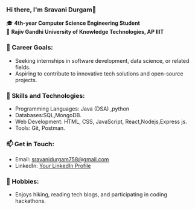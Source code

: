 <!--
**sravanidurgam/SravaniDurgam** is a ✨ _special_ ✨ repository because its `README.md` (this file) appears on your GitHub profile.

Here are some ideas to get you started:

- 🔭 I’m currently working on ...
- 🌱 I’m currently learning ...
- 👯 I’m looking to collaborate on ...
- 🤔 I’m looking for help with ...
- 💬 Ask me about ...
- 📫 How to reach me: ...
- 😄 Pronouns: ...
- ⚡ Fun fact: ...
-->

### Hi there, I'm Sravani Durgam👋

🎓 **4th-year Computer Science Engineering Student**  
📍 **Rajiv Gandhi University of Knowledge Technologies, AP IIIT**

### 🌟 Career Goals:
- Seeking internships in software development, data science, or related fields.
- Aspiring to contribute to innovative tech solutions and open-source projects.

### 🔧 Skills and Technologies:
- Programming Languages: Java (DSA) ,python
- Databases:SQL,MongoDB.
- Web Development: HTML, CSS, JavaScript, React,Nodejs,Express js.
- Tools: Git, Postman.

### 📫 Get in Touch:
- Email: [sravanidurgam758@gmail.com](mailto:sravanidurgam758@gmail.com)
- LinkedIn: [Your LinkedIn Profile](https://www.linkedin.com/in/yourprofile)

### 🌱 Hobbies:
- Enjoys hiking, reading tech blogs, and participating in coding hackathons.


